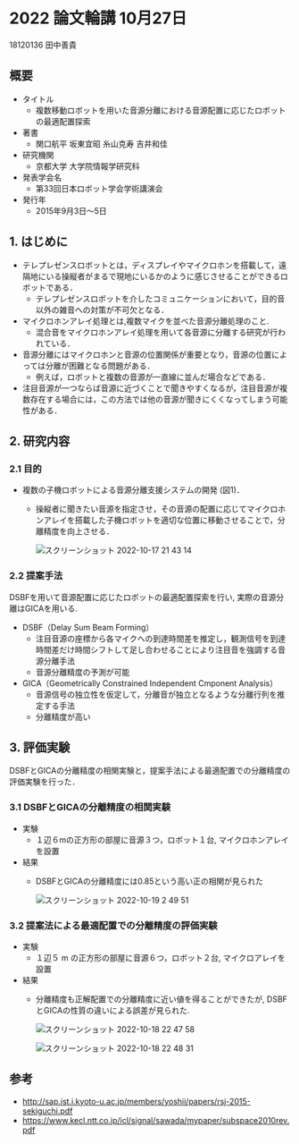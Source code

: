 # 2022 論文輪講 10月27日

18120136 田中善貴

## 概要
- タイトル
    - 複数移動ロボットを用いた音源分離における音源配置に応じたロボットの最適配置探索
- 著書 
    - 関口航平 坂東宜昭 糸山克寿 吉井和佳
- 研究機関
    - 京都大学 大学院情報学研究科
- 発表学会名
    - 第33回日本ロボット学会学術講演会
- 発行年
    - 2015年9月3日～5日

## 1. はじめに

- テレプレゼンスロボットとは，ディスプレイやマイクロホンを搭載して，遠隔地にいる操縦者がまるで現地にいるかのように感じさせることができるロボットである．
    - テレプレゼンスロボットを介したコミュニケーションにおいて，目的音以外の雑音への対策が不可欠となる． 
- マイクロホンアレイ処理とは,複数マイクを並べた音源分離処理のこと.
    -  混合音をマイクロホンアレイ処理を用いて各音源に分離する研究が行われている．
- 音源分離にはマイクロホンと音源の位置関係が重要となり，音源の位置によっては分離が困難となる問題がある．
    - 例えば，ロボットと複数の音源が一直線に並んだ場合などである．
- 注目音源が一つならば音源に近づくことで聞きやすくなるが，注目音源が複数存在する場合には，この方法では他の音源が聞きにくくなってしまう可能性がある．

## 2. 研究内容

### 2.1 目的

- 複数の子機ロボットによる音源分離支援システムの開発 (図1)．
    - 操縦者に聞きたい音源を指定させ，その音源の配置に応じてマイクロホンアレイを搭載した子機ロボットを適切な位置に移動させることで，分離精度を向上させる．

       ![スクリーンショット 2022-10-17 21 43 14](https://user-images.githubusercontent.com/68012132/196179946-696b935b-1deb-4c24-ab9c-4b79b8e42ba8.png)

### 2.2 提案手法

DSBFを用いて音源配置に応じたロボットの最適配置探索を行い, 実際の音源分離はGICAを用いる.

- DSBF（Delay Sum Beam Forming）
    - 注目音源の座標から各マイクへの到達時間差を推定し，観測信号を到達時間差だけ時間シフトして足し合わせることにより注目音を強調する音源分離手法
    - 音源分離精度の予測が可能
 - GICA（Geometrically Constrained Independent Cmponent Analysis）
    - 音源信号の独立性を仮定して，分離音が独立となるような分離行列を推定する手法
    - 分離精度が高い

## 3. 評価実験

DSBFとGICAの分離精度の相関実験と，提案手法による最適配置での分離精度の評価実験を行った．

### 3.1 DSBFとGICAの分離精度の相関実験

- 実験
    - １辺６mの正方形の部屋に音源３つ，ロボット１台, マイクロホンアレイを設置
- 結果
    - DSBFとGICAの分離精度には0.85という高い正の相関が見られた
    
        ![スクリーンショット 2022-10-19 2 49 51](https://user-images.githubusercontent.com/68012132/196506758-2f13c869-6bb8-4b31-9842-7ceb83fb15ae.png)

### 3.2 提案法による最適配置での分離精度の評価実験

- 実験
    - １辺５ m の正方形の部屋に音源６つ，ロボット２台, マイクロアレイを設置
- 結果
    - 分離精度も正解配置での分離精度に近い値を得ることができたが, DSBFとGICAの性質の違いによる誤差が見られた. 

        ![スクリーンショット 2022-10-18 22 47 58](https://user-images.githubusercontent.com/68012132/196448070-c624a4d4-26d9-42b0-9d96-fc95fdb40939.png)
        
        ![スクリーンショット 2022-10-18 22 48 31](https://user-images.githubusercontent.com/68012132/196448207-dd5d455e-7002-452c-9785-a6d0c67d4b19.png)

## 参考
- http://sap.ist.i.kyoto-u.ac.jp/members/yoshii/papers/rsj-2015-sekiguchi.pdf
- https://www.kecl.ntt.co.jp/icl/signal/sawada/mypaper/subspace2010rev.pdf

